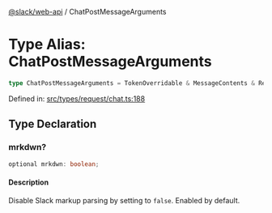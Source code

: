 [@slack/web-api](../index.md) / ChatPostMessageArguments

# Type Alias: ChatPostMessageArguments

```ts
type ChatPostMessageArguments = TokenOverridable & MessageContents & ReplyInThread & Authorship & Parse & LinkNames & Metadata & Unfurls & object;
```

Defined in: [src/types/request/chat.ts:188](https://github.com/slackapi/node-slack-sdk/blob/main/packages/web-api/src/types/request/chat.ts#L188)

## Type Declaration

### mrkdwn?

```ts
optional mrkdwn: boolean;
```

#### Description

Disable Slack markup parsing by setting to `false`. Enabled by default.
